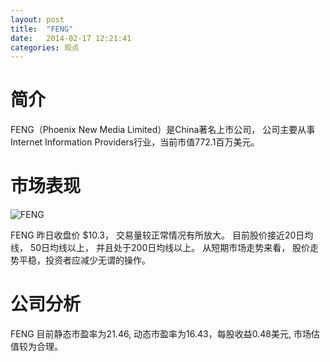 ```yaml
---
layout: post
title:  "FENG"
date:   2014-02-17 12:21:41
categories: 观点
---
```


# 简介
FENG（Phoenix New Media Limited）是China著名上市公司，
公司主要从事Internet Information Providers行业，当前市值772.1百万美元。

# 市场表现

![FENG](http://finviz.com/chart.ashx?t=FENG&ty=c&ta=1&p=d&s=l)

FENG 昨日收盘价 $10.3，
交易量较正常情况有所放大。
目前股价接近20日均线，
50日均线以上，
并且处于200日均线以上。
从短期市场走势来看，
股价走势平稳，投资者应减少无谓的操作。

# 公司分析
FENG 目前静态市盈率为21.46, 动态市盈率为16.43，每股收益0.48美元,
市场估值较为合理。
